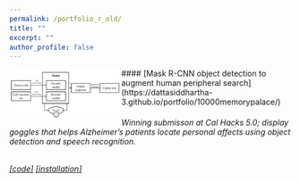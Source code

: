 ```yaml
---
permalink: /portfolio_r_old/
title: ""
excerpt: ""
author_profile: false
---
```


<img align="left" src="https://raw.githubusercontent.com/dattasiddhartha-3/dattasiddhartha-3.github.io/master/images/ciphertext_generation.PNG" width="200"> 
#### [Mask R-CNN object detection to augment human peripheral search](https://dattasiddhartha-3.github.io/portfolio/10000memorypalace/)

###### Winning submisson at Cal Hacks 5.0; display goggles that helps Alzheimer’s patients locate personal affects using object detection and speech recognition.

###### [[code]](https://hkustconnect-my.sharepoint.com/personal/sdatta_connect_ust_hk/_layouts/15/onedrive.aspx?id=%2Fpersonal%2Fsdatta%5Fconnect%5Fust%5Fhk%2FDocuments%2FBerkeley%2FMoverio%2DMemoryPalace%2DInstructions%2Ezip&parent=%2Fpersonal%2Fsdatta%5Fconnect%5Fust%5Fhk%2FDocuments%2FBerkeley) [[installation]](https://drive.google.com/open?id=183nrhzzW63Xrgerxxk8LOU9aBcUO_XZH) 
